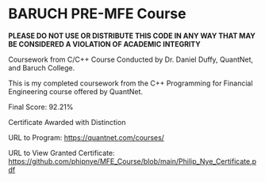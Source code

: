 # BARUCH PRE-MFE Course

**PLEASE DO NOT USE OR DISTRIBUTE THIS CODE IN ANY WAY THAT MAY BE CONSIDERED A VIOLATION OF ACADEMIC INTEGRITY**

Coursework from C/C++ Course Conducted by Dr. Daniel Duffy, QuantNet, and Baruch College.

This is my completed coursework from the C++ Programming for Financial Engineering course offered by QuantNet.

Final Score: 92.21%

Certificate Awarded with Distinction

URL to Program: https://quantnet.com/courses/

URL to View Granted Certificate: https://github.com/phipnye/MFE_Course/blob/main/Philip_Nye_Certificate.pdf
